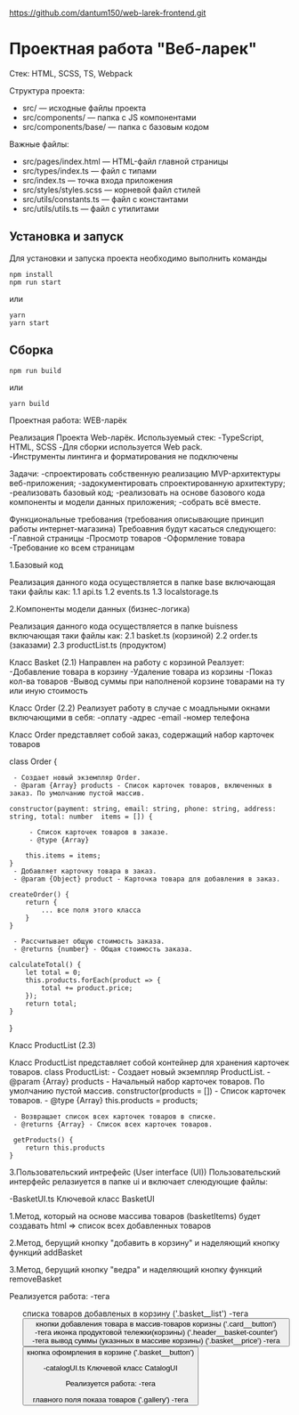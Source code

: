 https://github.com/dantum150/web-larek-frontend.git

# Проектная работа "Веб-ларек"

Стек: HTML, SCSS, TS, Webpack

Структура проекта:
- src/ — исходные файлы проекта
- src/components/ — папка с JS компонентами
- src/components/base/ — папка с базовым кодом

Важные файлы:
- src/pages/index.html — HTML-файл главной страницы
- src/types/index.ts — файл с типами
- src/index.ts — точка входа приложения
- src/styles/styles.scss — корневой файл стилей
- src/utils/constants.ts — файл с константами
- src/utils/utils.ts — файл с утилитами

## Установка и запуск
Для установки и запуска проекта необходимо выполнить команды

```
npm install
npm run start
```

или

```
yarn
yarn start
```
## Сборка

```
npm run build
```

или

```
yarn build
```

Проектная работа: WEB-ларёк

Реализация Проекта Web-ларёк. 
Используемый стек: 
-TypeScript, HTML, SCSS 
-Для сборки используется Web pack.  
-Инструменты линтинга и форматирования не подключены

Задачи:
-спроектировать собственную реализацию MVP-архитектуры веб-приложения;
-задокументировать спроектированную архитектуру;
-реализовать базовый код;
-реализовать на основе базового кода компоненты и модели данных приложения;
-собрать всё вместе.

Функциональные требования (требования описывающие принцип работы интернет-магазина)
Требоавния будут касаться следующего:
-Главной страницы 
-Просмотр товаров 
-Оформление товара
-Требование ко всем страницам 

1.Базовый код

Реализация данного кода осуществляется в папке base включающая таки файлы как:
1.1 api.ts
1.2 events.ts
1.3 localstorage.ts

2.Компоненты модели данных (бизнес-логика)

Реализация данного кода осуществляется в папке buisness включающая таки файлы как:
2.1 basket.ts (корзиной)
2.2 order.ts (заказами)
2.3 productList.ts (продуктом)

Класс Basket (2.1)
Направлен на работу с корзиной
Реалзует:
-Добавление товара в корзину 
-Удаление товара из корзины 
-Показ кол-ва товаров
-Вывод суммы при наполненой корзине товарами на ту или иную стоимость 

Класс Order (2.2)
Реализует работу в случае с моадльными окнами включающими в себя:
-оплату 
-адрес
-email
-номер телефона

Класс Order представляет собой заказ, содержащий набор карточек товаров

class Order {
    
     - Создает новый экземпляр Order.
     - @param {Array} products - Список карточек товаров, включенных в заказ. По умолчанию пустой массив.
     
    constructor(payment: string, email: string, phone: string, address: string, total: number  items = []) {
       
         - Список карточек товаров в заказе.
         - @type {Array}
         
        this.items = items;
    }
     - Добавляет карточку товара в заказ.
     - @param {Object} product - Карточка товара для добавления в заказ.
     
    createOrder() {
        return {
            ... все поля этого класса
        }
    }

     - Рассчитывает общую стоимость заказа.
     - @returns {number} - Общая стоимость заказа.
     
    calculateTotal() {
        let total = 0;
        this.products.forEach(product => {
            total += product.price;
        });
        return total;
    }
}

Класс ProductList (2.3)

Класс ProductList представляет собой контейнер для хранения карточек товаров.
class ProductList:
    - Создает новый экземпляр ProductList.
    - @param {Array} products - Начальный набор карточек товаров. По умолчанию пустой массив.
    constructor(products = []) 
         - Список карточек товаров.
         - @type {Array}
        this.products = products;

     - Возвращает список всех карточек товаров в списке.
     - @returns {Array} - Список всех карточек товаров.

     getProducts() {
        return this.products
    }

3.Пользовательский интрефейс (User interface (UI))
Пользовательский интерфейс релазиуется в папке ui и включает слеюдующие файлы:

-BasketUI.ts
Ключевой класс BasketUI

 1.Метод, который на основе массива товаров (basketItems) 
 будет создавать html => список всех добавленных товаров

2.Метод, берущий кнопку "добавить в корзину" и наделяющий кнопку функций addBasket

3.Метод, берущий кнопку "ведра" и наделяющий кнопку функций removeBasket

Реализуется работа:
-тега <ul> списка товаров добавленых в корзину ('.basket__list')
-тега <button> кнопки добавления товара в массив-товаров коризны ('.card__button')
-тега <span> иконка продуктовой тележки(корзины) ('.header__basket-counter')
-тега <span>  вывод суммы (указнных в массиве корзины) ('.basket__price')
-тега <button> кнопка офомрления в корзине ('.basket__button')

-catalogUI.ts
Ключевой класс CatalogUI

Реализуется работа: 
-тега <main> главного поля показа товаров ('.gallery')
-тега<template> описывающий модальное окно ('#card-catalog')

-contactsUI.ts
Ключевой класс ContactsUI
-включает работу с инпут-полями 

-GeneralUI.ts
-включает работу с ценой продуктам товара

    productPrice(price:number|null) {
        return  price ? `${price} синопсов` : 'Бесценно'
    }

-modalUI.ts
Ключевой класс AllModal
Включает в себя работу модальных окон
    modals: NodeListOf<Element>
    cardModal: Element
    basketModal: Element
    orderModal: Element
    contactsModal: Element
    successModal: Element

    а также реализует:
    -открытие модальных окон 
    -закрытие модальных окон

-OrderUI.ts
Ключевой класс OrderUI
Реализация работы заказа (модального окна включающего взаимодейсвтие выбора способа оплаты и адреса доставки)



